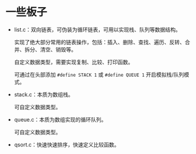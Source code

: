 # 一些板子

- list.c：双向链表，可伪装为循环链表，可用以实现栈、队列等数据结构。

  实现了绝大部分常用的链表操作，包括：插入、删除、查找、遍历、反转、合并、拆分、清空、销毁等。
  
  自定义数据类型，需要实现复制、比较、打印函数。

  可通过在头部添加 `#define STACK 1` 或 `#define QUEUE 1` 开启模拟栈/队列模式。
  
- stack.c：本质为数组栈。
  
  可自定义数据类型。
  
- queue.c：本质为数组实现的循环队列。
  
  可自定义数据类型。

- qsort.c：快速快速排序，快速定义比较函数。
